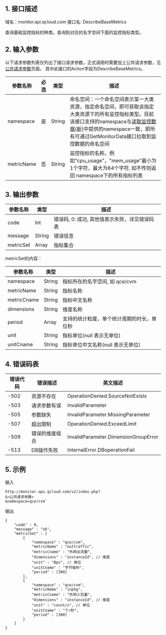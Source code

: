 ## 1. 接口描述

域名：monitor.api.qcloud.com
接口名: DescribeBaseMetrics

查询基础监控指标的种类。查询到对应的名字空间下面的监控指标类型。

 

## 2. 输入参数

以下请求参数列表仅列出了接口请求参数，正式调用时需要加上公共请求参数，见[公共请求参数](http://tcecqpoc.fsphere.cn/doc/api/405/%E5%85%AC%E5%85%B1%E8%AF%B7%E6%B1%82%E5%8F%82%E6%95%B0)页面。
其中此接口的Action字段为DescribeBaseMetrics。

| 参数名称       | 必选   | 类型     | 描述                                       |
| ---------- | ---- | ------ | ---------------------------------------- |
| namespace  | 是    | String | 命名空间：一个命名空间表示某一大类资源，指定命名空间，即可获取该指定大类资源下的所有监控指标类型。目前该接口支持的namespace与[读取监控数据(新)](http://tcecqpoc.fsphere.cn/document/api/248/4667)中提供的namespace一致，即所有可通过GetMonitorData接口拉取到监控数据的命名空间 |
| metricName | 否    | String | 监控指标的名称，例如“cpu_usage"，"mem_usage”最小为1个字符，最大为64个字符, 如不传则返回 namespace下的所有指标列表 |

 

## 3. 输出参数

| 参数名称      | 类型     | 描述                         |
| --------- | ------ | -------------------------- |
| code      | Int    | 错误码, 0: 成功, 其他值表示失败，详见错误码表 |
| message   | String | 错误信息                       |
| metricSet | Array  | 指标集合                       |



metricSet的内容：

| 参数名称        | 类型     | 描述                    |
| ----------- | ------ | --------------------- |
| namespace   | String | 指标所在的名字空间, 如 qce/cvm  |
| metricName  | String | 指标名称                  |
| metricCname | String | 指标中文名称                |
| dimensions  | String | 维度名称                  |
| period      | Array  | 支持的统计粒度，单个统计周期的时长，单位秒 |
| unit        | String | 指标单位(null 表示无单位)      |
| unitCname   | String | 指标单位中文名称(null 表示无单位)  |



## 4. 错误码表

| 错误代码 | 错误描述    | 英文描述                                 |
| ---- | ------- | ------------------------------------ |
| -502 | 资源不存在   | OperationDenied.SourceNotExists      |
| -503 | 请求参数有误  | InvalidParameter                     |
| -505 | 参数缺失    | InvalidParameter.MissingParameter    |
| -507 | 超出限制    | OperationDenied.ExceedLimit          |
| -509 | 错误的维度组合 | InvalidParameter.DimensionGroupError |
| -513 | DB操作失败  | InternalError.DBoperationFail        |



## 5. 示例

输入

```
http://monitor.api.qcloud.com/v2/index.php?
&<公共请求参数>
&namespace=qce/cvm`
```

输出

```
{
    "code" : 0,
    "message" : "ok",
    "metricSet" : [
        {
            "namespace" : "qce/cvm",
            "metricName" : "outtraffic",
            "metricCname" : "外网出流量",
            "dimensions" : "instanceId", // 维度
            "unit" : "Bps", // 单位
            "unitCname" : "字节每秒",
            "period" : [300]
        },
        {
            "namespace" : "qce/cvm",
            "metricName" : "inpkg",
            "metricCname" : "外网入包量",
            "dimensions" : "instanceId", // 维度
            "unit" : "count/s", // 单位
            "unitCname" : "个/秒",
            "period" : [300]
        }
    ]
}
```

